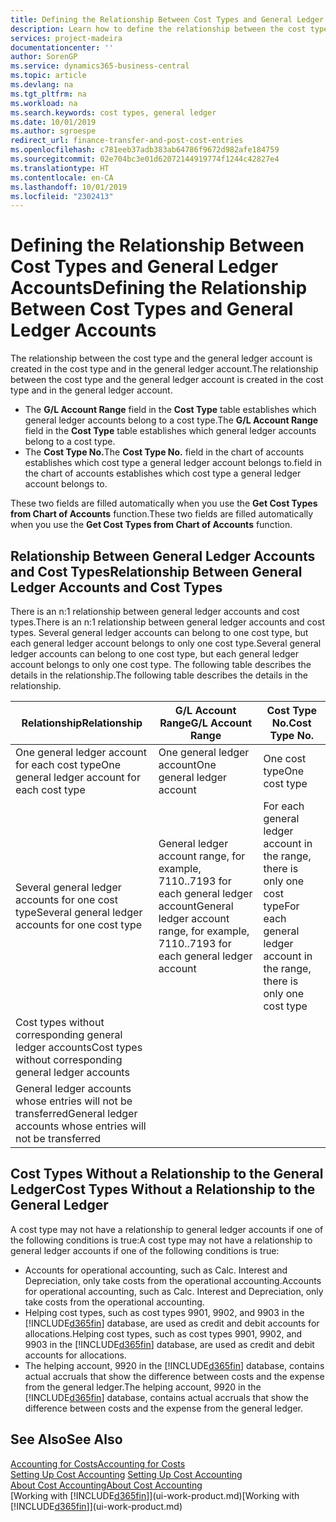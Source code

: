 ```yaml
---
title: Defining the Relationship Between Cost Types and General Ledger Accounts | Microsoft Docs
description: Learn how to define the relationship between the cost type and the general ledger account.
services: project-madeira
documentationcenter: ''
author: SorenGP
ms.service: dynamics365-business-central
ms.topic: article
ms.devlang: na
ms.tgt_pltfrm: na
ms.workload: na
ms.search.keywords: cost types, general ledger
ms.date: 10/01/2019
ms.author: sgroespe
redirect_url: finance-transfer-and-post-cost-entries
ms.openlocfilehash: c781eeb37adb383ab64786f9672d982afe184759
ms.sourcegitcommit: 02e704bc3e01d62072144919774f1244c42827e4
ms.translationtype: HT
ms.contentlocale: en-CA
ms.lasthandoff: 10/01/2019
ms.locfileid: "2302413"
---
```

# <a name="defining-the-relationship-between-cost-types-and-general-ledger-accounts"></a><span data-ttu-id="cbfe4-103">Defining the Relationship Between Cost Types and General Ledger Accounts</span><span class="sxs-lookup"><span data-stu-id="cbfe4-103">Defining the Relationship Between Cost Types and General Ledger Accounts</span></span>
<span data-ttu-id="cbfe4-104">The relationship between the cost type and the general ledger account is created in the cost type and in the general ledger account.</span><span class="sxs-lookup"><span data-stu-id="cbfe4-104">The relationship between the cost type and the general ledger account is created in the cost type and in the general ledger account.</span></span>  

* <span data-ttu-id="cbfe4-105">The **G/L Account Range** field in the **Cost Type** table establishes which general ledger accounts belong to a cost type.</span><span class="sxs-lookup"><span data-stu-id="cbfe4-105">The **G/L Account Range** field in the **Cost Type** table establishes which general ledger accounts belong to a cost type.</span></span>  
* <span data-ttu-id="cbfe4-106">The **Cost Type No.**</span><span class="sxs-lookup"><span data-stu-id="cbfe4-106">The **Cost Type No.**</span></span> <span data-ttu-id="cbfe4-107">field in the chart of accounts establishes which cost type a general ledger account belongs to.</span><span class="sxs-lookup"><span data-stu-id="cbfe4-107">field in the chart of accounts establishes which cost type a general ledger account belongs to.</span></span>  

<span data-ttu-id="cbfe4-108">These two fields are filled automatically when you use the **Get Cost Types from Chart of Accounts** function.</span><span class="sxs-lookup"><span data-stu-id="cbfe4-108">These two fields are filled automatically when you use the **Get Cost Types from Chart of Accounts** function.</span></span>  

## <a name="relationship-between-general-ledger-accounts-and-cost-types"></a><span data-ttu-id="cbfe4-109">Relationship Between General Ledger Accounts and Cost Types</span><span class="sxs-lookup"><span data-stu-id="cbfe4-109">Relationship Between General Ledger Accounts and Cost Types</span></span>  
<span data-ttu-id="cbfe4-110">There is an n:1 relationship between general ledger accounts and cost types.</span><span class="sxs-lookup"><span data-stu-id="cbfe4-110">There is an n:1 relationship between general ledger accounts and cost types.</span></span> <span data-ttu-id="cbfe4-111">Several general ledger accounts can belong to one cost type, but each general ledger account belongs to only one cost type.</span><span class="sxs-lookup"><span data-stu-id="cbfe4-111">Several general ledger accounts can belong to one cost type, but each general ledger account belongs to only one cost type.</span></span> <span data-ttu-id="cbfe4-112">The following table describes the details in the relationship.</span><span class="sxs-lookup"><span data-stu-id="cbfe4-112">The following table describes the details in the relationship.</span></span>  

|<span data-ttu-id="cbfe4-113">Relationship</span><span class="sxs-lookup"><span data-stu-id="cbfe4-113">Relationship</span></span>|<span data-ttu-id="cbfe4-114">**G/L Account Range**</span><span class="sxs-lookup"><span data-stu-id="cbfe4-114">**G/L Account Range**</span></span>|<span data-ttu-id="cbfe4-115">**Cost Type No.**</span><span class="sxs-lookup"><span data-stu-id="cbfe4-115">**Cost Type No.**</span></span>|  
|------------------|------------------------------------------------|-------------------------------------------|  
|<span data-ttu-id="cbfe4-116">One general ledger account for each cost type</span><span class="sxs-lookup"><span data-stu-id="cbfe4-116">One general ledger account for each cost type</span></span>|<span data-ttu-id="cbfe4-117">One general ledger account</span><span class="sxs-lookup"><span data-stu-id="cbfe4-117">One general ledger account</span></span>|<span data-ttu-id="cbfe4-118">One cost type</span><span class="sxs-lookup"><span data-stu-id="cbfe4-118">One cost type</span></span>|  
|<span data-ttu-id="cbfe4-119">Several general ledger accounts for one cost type</span><span class="sxs-lookup"><span data-stu-id="cbfe4-119">Several general ledger accounts for one cost type</span></span>|<span data-ttu-id="cbfe4-120">General ledger account range, for example, 7110..7193 for each general ledger account</span><span class="sxs-lookup"><span data-stu-id="cbfe4-120">General ledger account range, for example, 7110..7193 for each general ledger account</span></span>|<span data-ttu-id="cbfe4-121">For each general ledger account in the range, there is only one cost type</span><span class="sxs-lookup"><span data-stu-id="cbfe4-121">For each general ledger account in the range, there is only one cost type</span></span>|  
|<span data-ttu-id="cbfe4-122">Cost types without corresponding general ledger accounts</span><span class="sxs-lookup"><span data-stu-id="cbfe4-122">Cost types without corresponding general ledger accounts</span></span>|<Empty>||  
|<span data-ttu-id="cbfe4-123">General ledger accounts whose entries will not be transferred</span><span class="sxs-lookup"><span data-stu-id="cbfe4-123">General ledger accounts whose entries will not be transferred</span></span>||<Empty>|  

## <a name="cost-types-without-a-relationship-to-the-general-ledger"></a><span data-ttu-id="cbfe4-124">Cost Types Without a Relationship to the General Ledger</span><span class="sxs-lookup"><span data-stu-id="cbfe4-124">Cost Types Without a Relationship to the General Ledger</span></span>  
<span data-ttu-id="cbfe4-125">A cost type may not have a relationship to general ledger accounts if one of the following conditions is true:</span><span class="sxs-lookup"><span data-stu-id="cbfe4-125">A cost type may not have a relationship to general ledger accounts if one of the following conditions is true:</span></span>  

* <span data-ttu-id="cbfe4-126">Accounts for operational accounting, such as Calc. Interest and Depreciation, only take costs from the operational accounting.</span><span class="sxs-lookup"><span data-stu-id="cbfe4-126">Accounts for operational accounting, such as Calc. Interest and Depreciation, only take costs from the operational accounting.</span></span>  
* <span data-ttu-id="cbfe4-127">Helping cost types, such as cost types 9901, 9902, and 9903 in the [!INCLUDE[d365fin](includes/d365fin_md.md)] database, are used as credit and debit accounts for allocations.</span><span class="sxs-lookup"><span data-stu-id="cbfe4-127">Helping cost types, such as cost types 9901, 9902, and 9903 in the [!INCLUDE[d365fin](includes/d365fin_md.md)] database, are used as credit and debit accounts for allocations.</span></span>  
* <span data-ttu-id="cbfe4-128">The helping account, 9920 in the [!INCLUDE[d365fin](includes/d365fin_md.md)] database, contains actual accruals that show the difference between costs and the expense from the general ledger.</span><span class="sxs-lookup"><span data-stu-id="cbfe4-128">The helping account, 9920 in the [!INCLUDE[d365fin](includes/d365fin_md.md)] database, contains actual accruals that show the difference between costs and the expense from the general ledger.</span></span>  

## <a name="see-also"></a><span data-ttu-id="cbfe4-129">See Also</span><span class="sxs-lookup"><span data-stu-id="cbfe4-129">See Also</span></span>  
[<span data-ttu-id="cbfe4-130">Accounting for Costs</span><span class="sxs-lookup"><span data-stu-id="cbfe4-130">Accounting for Costs</span></span>](finance-manage-cost-accounting.md)  
<span data-ttu-id="cbfe4-131">[Setting Up Cost Accounting](finance-set-up-cost-accounting.md) </span><span class="sxs-lookup"><span data-stu-id="cbfe4-131">[Setting Up Cost Accounting](finance-set-up-cost-accounting.md) </span></span>  
[<span data-ttu-id="cbfe4-132">About Cost Accounting</span><span class="sxs-lookup"><span data-stu-id="cbfe4-132">About Cost Accounting</span></span>](finance-about-cost-accounting.md)  
<span data-ttu-id="cbfe4-133">[Working with [!INCLUDE[d365fin](includes/d365fin_md.md)]](ui-work-product.md)</span><span class="sxs-lookup"><span data-stu-id="cbfe4-133">[Working with [!INCLUDE[d365fin](includes/d365fin_md.md)]](ui-work-product.md)</span></span>
